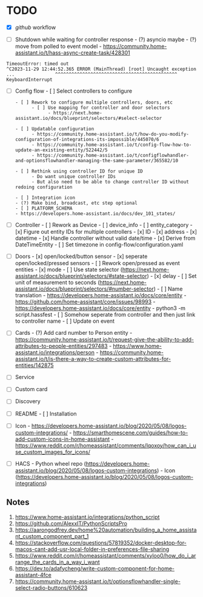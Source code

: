 # TODO

- [x] _github_ workflow

- [ ] Shutdown while waiting for controller response
      - (?) asyncio maybe
      - (?) move from polled to event model
      - https://community.home-assistant.io/t/hass-async-create-task/428301
```
TimeoutError: timed out
^C2023-11-29 12:44:52.365 ERROR (MainThread) [root] Uncaught exception
...               ^^^^^^^^^^^^^^^^^^^^^^^^^^^^^^^^^^^^^^^^^^^^^
KeyboardInterrupt

```

- [ ] Config flow
      - [ ] Select controllers to configure

      - [ ] Rework to configure multiple controllers, doors, etc
            - [ ] Use mapping for controller and door selectors
                  - https://next.home-assistant.io/docs/blueprint/selectors/#select-selector

      - [ ] Updatable configuration
            - https://community.home-assistant.io/t/how-do-you-modify-configuration-of-integrations-its-impossible/445070/6
            - https://community.home-assistant.io/t/config-flow-how-to-update-an-existing-entity/522442/5
            - https://community.home-assistant.io/t/configflowhandler-and-optionsflowhandler-managing-the-same-parameter/365582/10

      - [ ] Rethink using controller ID for unique ID
            - Do want unique controller IDs
            - But also need to be able to change controller ID without redoing configuration

      - [ ] Integration icon
      - (?) Make bind, broadcast, etc step optional
      - [ ] PLATFORM_SCHEMA
      - https://developers.home-assistant.io/docs/dev_101_states/

- [ ] Controller
      - [ ] Rework as Device
      - [ ] device_info
      - [ ] entity_category
      - [x] Figure out entity IDs for multiple controllers
      - [x] ID
      - [x] address
      - [x] datetime
            - [x] Handle controller without valid date/time
            - [x] Derive from DateTimeEntity
            - [ ] Set timezone in config-flow/configuration.yaml

- [ ] Doors
      - [x] open/locked/button sensor
      - [x] seperate open/locked/pressed sensors
            - [ ] Rework open/pressed as event entities
      - [x] mode
            - [ ] Use state selector (https://next.home-assistant.io/docs/blueprint/selectors/#state-selector)
      - [x] delay
            - [ ] Set unit of measurement to seconds (https://next.home-assistant.io/docs/blueprint/selectors/#number-selector)
      - [ ] Name translation
            - https://developers.home-assistant.io/docs/core/entity
            - https://github.com/home-assistant/core/issues/98993
            - https://developers.home-assistant.io/docs/core/entity
            - python3 -m script.hassfest
      - [ ] Somehow seperate from controller and then just link to controller name
      - [ ] Update on event

- [ ] Cards
      - (?) Add card number to Person entity
            - https://community.home-assistant.io/t/request-give-the-ability-to-add-attributes-to-people-entities/297483
            - https://www.home-assistant.io/integrations/person
            - https://community.home-assistant.io/t/is-there-a-way-to-create-custom-attributes-for-entities/142875
- [ ] Service
- [ ] Custom card
- [ ] Discovery

- [ ] README
      - [ ] Installation

- [ ] Icon
      - https://developers.home-assistant.io/blog/2020/05/08/logos-custom-integrations/
      - https://smarthomescene.com/guides/how-to-add-custom-icons-in-home-assistant
      - https://www.reddit.com/r/homeassistant/comments/lqoxoy/how_can_i_use_custom_images_for_icons/


- [ ] HACS
      - Python wheel repo (https://developers.home-assistant.io/blog/2020/05/08/logos-custom-integrations)
      - Icon (https://developers.home-assistant.io/blog/2020/05/08/logos-custom-integrations)

## Notes

1. https://www.home-assistant.io/integrations/python_script
2. https://github.com/AlexxIT/PythonScriptsPro
3. https://aarongodfrey.dev/home%20automation/building_a_home_assistant_custom_component_part_1
4. https://stackoverflow.com/questions/57819352/docker-desktop-for-macos-cant-add-usr-local-folder-in-preferences-file-sharing
5. https://www.reddit.com/r/homeassistant/comments/xyloo0/how_do_i_arrange_the_cards_in_a_way_i_want
6. https://dev.to/adafycheng/write-custom-component-for-home-assistant-4fce
7. https://community.home-assistant.io/t/optionsflowhandler-single-select-radio-buttons/610623
